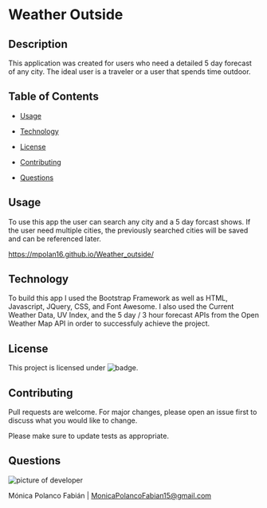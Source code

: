 # Weather Outside

## Description
This application was created for users who need a detailed 5 day forecast of any city. The ideal user is a traveler or a user that spends time outdoor. 

## Table of Contents

* [Usage](#usage)

* [Technology](#Technology)

* [License](#license)

* [Contributing](#contributing)

* [Questions](#questions)


## Usage
To use this app the user can search any city and a 5 day forcast shows. If the user need multiple cities, the previously searched cities will be saved and can be referenced later.

https://mpolan16.github.io/Weather_outside/

## Technology
To build this app I used the Bootstrap Framework as well as HTML, Javascript, JQuery, CSS, and Font Awesome. I also used the Current Weather Data, UV Index, and the 5 day / 3 hour forecast APIs from the Open Weather Map API in order to successfuly achieve the project.

## License
 This project is licensed under ![badge](https://img.shields.io/badge/License-MIT-blue).

## Contributing
Pull requests are welcome. For major changes, please open an issue first to discuss what you would like to change.

Please make sure to update tests as appropriate.


## Questions

![picture of developer](https://avatars3.githubusercontent.com/u/60660512?v=4)

Mónica Polanco Fabián | MonicaPolancoFabian15@gmail.com
